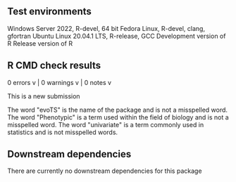 ## Test environments
Windows Server 2022, R-devel, 64 bit
Fedora Linux, R-devel, clang, gfortran
Ubuntu Linux 20.04.1 LTS, R-release, GCC
Development version of R
Release version of R

## R CMD check results
0 errors v | 0 warnings v | 0 notes v

This is a new submission

The word "evoTS" is the name of the package and is not a misspelled word. 
The word "Phenotypic" is a term used within the field of biology and is not a misspelled word. 
The word "univariate" is a term commonly used in statistics and is not misspelled words.   

## Downstream dependencies
There are currently no downstream dependencies for this package

